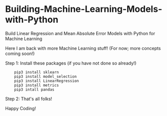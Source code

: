 # Building-Machine-Learning-Models-with-Python
Build Linear Regression and Mean Absolute Error Models with Python for Machine Learning 

Here I am back with more Machine Learning stuff! (For now; more concepts coming soon!)

Step 1: Install these packages (if you have not done so already!)

        pip3 install sklearn
        pip3 install model_selection
        pip3 install LinearRegression
        pip3 install metrics
        pip3 intall pandas
        
Step 2: That's all folks! 

Happy Coding! 

